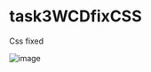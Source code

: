# task3WCDfixCSS

Css fixed

![image](https://github.com/user-attachments/assets/fb5a49bb-3fc8-4341-adf8-bd77855f2115)
